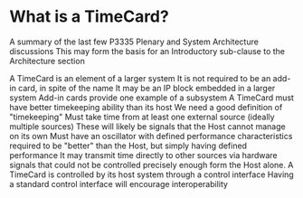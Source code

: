 # What is a TimeCard?

A summary of the last few P3335 Plenary and System Architecture discussions
This may form the basis for an Introductory sub-clause to the Architecture section

A TimeCard is an element of a larger system
It is not required to be an add-in card, in spite of the name
It may be an IP block embedded in a larger system
Add-in cards provide one example of a subsystem
A TimeCard must have better timekeeping ability than its host
We need a good definition of "timekeeping"
Must take time from at least one external source (ideally multiple sources)
These will likely be signals that the Host cannot manage on its own
Must have an oscillator with defined performance characteristics
required to be "better" than the Host, but simply having defined performance 
It may transmit time directly to other sources via hardware signals that could not be controlled precisely enough form the Host alone.
A TimeCard is controlled by its host system through a control interface
Having a standard control interface will encourage interoperability
